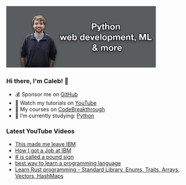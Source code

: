 <img src="github-cover-photo-my-face.jpg" width="400px" />

### Hi there, I'm Caleb! 🍛

- 💰 Sponsor me on [GitHub](https://github.com/sponsors/CalebCurry)
- 🎥 Watch my tutorials on [YouTube](https://www.youtube.com/calebthevideomaker2)
- 📗 My courses on [CodeBreakthrough](https://www.codebreakthrough.com)
- 🤔 I’m currently studying: [Python](https://www.youtube.com/watch?v=s3IvdkCq2_c&t=4254s)

### Latest YouTube Videos
<!-- YOUTUBE:START -->
- [This made me leave IBM](https://www.youtube.com/watch?v=-mOcZwnyMIc)
- [How I got a Job at IBM](https://www.youtube.com/watch?v=5ugcgswenn4)
- [# is called a pound sign](https://www.youtube.com/watch?v=baSUNLu_jQ4)
- [best way to learn a programming language](https://www.youtube.com/watch?v=wW0DRlHWyis)
- [Learn Rust programming - Standard Library, Enums, Traits, Arrays, Vectors, HashMaps](https://www.youtube.com/watch?v=XCUOvO1sqIE)
<!-- YOUTUBE:END -->
